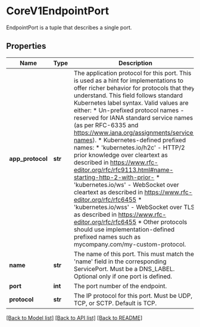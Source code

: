 # CoreV1EndpointPort

EndpointPort is a tuple that describes a single port.

## Properties
Name | Type | Description | Notes
------------ | ------------- | ------------- | -------------
**app_protocol** | **str** | The application protocol for this port. This is used as a hint for implementations to offer richer behavior for protocols that they understand. This field follows standard Kubernetes label syntax. Valid values are either:  * Un-prefixed protocol names - reserved for IANA standard service names (as per RFC-6335 and https://www.iana.org/assignments/service-names).  * Kubernetes-defined prefixed names:   * &#39;kubernetes.io/h2c&#39; - HTTP/2 prior knowledge over cleartext as described in https://www.rfc-editor.org/rfc/rfc9113.html#name-starting-http-2-with-prior-   * &#39;kubernetes.io/ws&#39;  - WebSocket over cleartext as described in https://www.rfc-editor.org/rfc/rfc6455   * &#39;kubernetes.io/wss&#39; - WebSocket over TLS as described in https://www.rfc-editor.org/rfc/rfc6455  * Other protocols should use implementation-defined prefixed names such as mycompany.com/my-custom-protocol. | [optional] 
**name** | **str** | The name of this port.  This must match the &#39;name&#39; field in the corresponding ServicePort. Must be a DNS_LABEL. Optional only if one port is defined. | [optional] 
**port** | **int** | The port number of the endpoint. | 
**protocol** | **str** | The IP protocol for this port. Must be UDP, TCP, or SCTP. Default is TCP. | [optional] 

[[Back to Model list]](../README.md#documentation-for-models) [[Back to API list]](../README.md#documentation-for-api-endpoints) [[Back to README]](../README.md)


